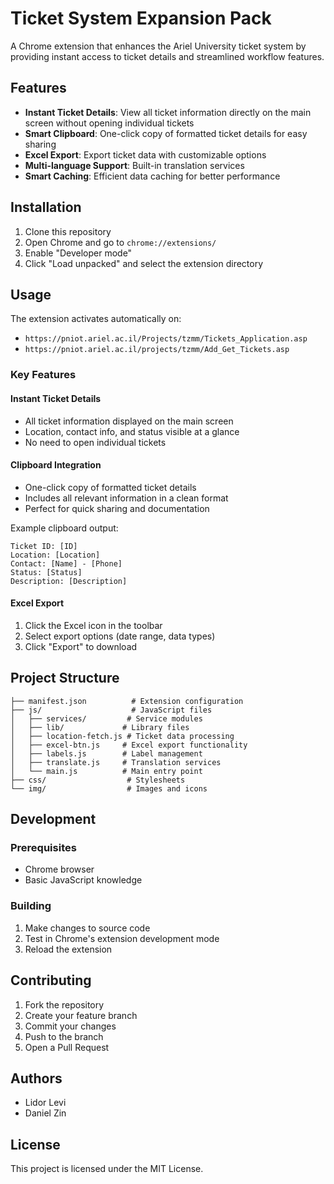 # Ticket System Expansion Pack

A Chrome extension that enhances the Ariel University ticket system by providing instant access to ticket details and streamlined workflow features.

## Features

- **Instant Ticket Details**: View all ticket information directly on the main screen without opening individual tickets
- **Smart Clipboard**: One-click copy of formatted ticket details for easy sharing
- **Excel Export**: Export ticket data with customizable options
- **Multi-language Support**: Built-in translation services
- **Smart Caching**: Efficient data caching for better performance

## Installation

1. Clone this repository
2. Open Chrome and go to `chrome://extensions/`
3. Enable "Developer mode"
4. Click "Load unpacked" and select the extension directory

## Usage

The extension activates automatically on:
- `https://pniot.ariel.ac.il/Projects/tzmm/Tickets_Application.asp`
- `https://pniot.ariel.ac.il/projects/tzmm/Add_Get_Tickets.asp`

### Key Features

#### Instant Ticket Details
- All ticket information displayed on the main screen
- Location, contact info, and status visible at a glance
- No need to open individual tickets

#### Clipboard Integration
- One-click copy of formatted ticket details
- Includes all relevant information in a clean format
- Perfect for quick sharing and documentation

Example clipboard output:
```
Ticket ID: [ID]
Location: [Location]
Contact: [Name] - [Phone]
Status: [Status]
Description: [Description]
```

#### Excel Export
1. Click the Excel icon in the toolbar
2. Select export options (date range, data types)
3. Click "Export" to download

## Project Structure

```
├── manifest.json          # Extension configuration
├── js/                    # JavaScript files
│   ├── services/         # Service modules
│   ├── lib/             # Library files
│   ├── location-fetch.js # Ticket data processing
│   ├── excel-btn.js     # Excel export functionality
│   ├── labels.js        # Label management
│   ├── translate.js     # Translation services
│   └── main.js          # Main entry point
├── css/                  # Stylesheets
└── img/                  # Images and icons
```

## Development

### Prerequisites
- Chrome browser
- Basic JavaScript knowledge

### Building
1. Make changes to source code
2. Test in Chrome's extension development mode
3. Reload the extension

## Contributing

1. Fork the repository
2. Create your feature branch
3. Commit your changes
4. Push to the branch
5. Open a Pull Request

## Authors

- Lidor Levi
- Daniel Zin

## License

This project is licensed under the MIT License. 